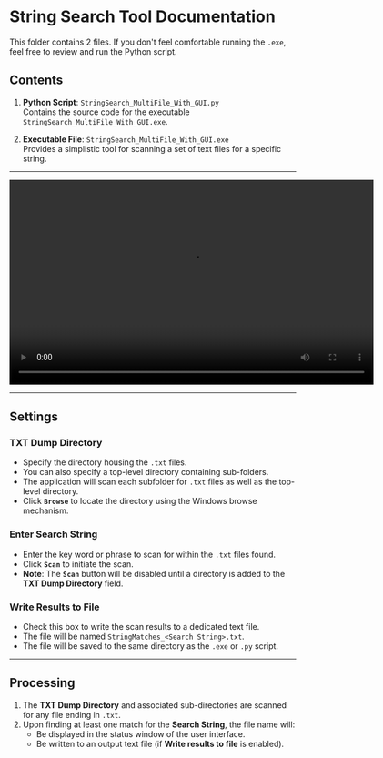 # String Search Tool Documentation

This folder contains 2 files. If you don't feel comfortable running the `.exe`, feel free to review and run the Python script.

## Contents

1. **Python Script**: `StringSearch_MultiFile_With_GUI.py`  
   Contains the source code for the executable `StringSearch_MultiFile_With_GUI.exe`.

2. **Executable File**: `StringSearch_MultiFile_With_GUI.exe`  
   Provides a simplistic tool for scanning a set of text files for a specific string.

---
<video width="640" height="360" controls>
  <source src="https://github.com/otto4534/JFK_2025_File_Dump_Txt_Converted/blob/main/mdSupport/Recording%202025-03-28%20205602.mp4" type="video/mp4">
  Your browser does not support the video tag.
</video>

---

## Settings

### **TXT Dump Directory**
- Specify the directory housing the `.txt` files.  
- You can also specify a top-level directory containing sub-folders.  
- The application will scan each subfolder for `.txt` files as well as the top-level directory.  
- Click **`Browse`** to locate the directory using the Windows browse mechanism.

### **Enter Search String**
- Enter the key word or phrase to scan for within the `.txt` files found.  
- Click **`Scan`** to initiate the scan.  
- **Note**: The **`Scan`** button will be disabled until a directory is added to the **TXT Dump Directory** field.

### **Write Results to File**
- Check this box to write the scan results to a dedicated text file.  
- The file will be named `StringMatches_<Search String>.txt`.  
- The file will be saved to the same directory as the `.exe` or `.py` script.

---

## Processing

1. The **TXT Dump Directory** and associated sub-directories are scanned for any file ending in `.txt`.  
2. Upon finding at least one match for the **Search String**, the file name will:
   - Be displayed in the status window of the user interface.
   - Be written to an output text file (if **Write results to file** is enabled).

